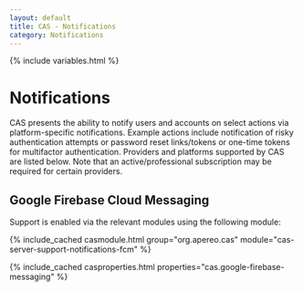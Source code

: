 ```yaml
---
layout: default
title: CAS - Notifications
category: Notifications
---
```


{% include variables.html %}

# Notifications

CAS presents the ability to notify users and accounts on select actions via platform-specific notifications. Example actions include 
notification of risky authentication attempts or password reset links/tokens or one-time tokens for multifactor authentication. Providers 
and platforms supported by CAS are listed below. Note that an active/professional subscription may be required for certain providers.

## Google Firebase Cloud Messaging

Support is enabled via the relevant modules using the following module:

{% include_cached casmodule.html group="org.apereo.cas" module="cas-server-support-notifications-fcm" %}

{% include_cached casproperties.html properties="cas.google-firebase-messaging" %}
